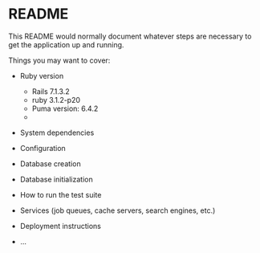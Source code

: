 # README

This README would normally document whatever steps are necessary to get the
application up and running.

Things you may want to cover:

* Ruby version
  * Rails 7.1.3.2 
  * ruby 3.1.2-p20
  * Puma version: 6.4.2
  * 
* System dependencies

* Configuration

* Database creation

* Database initialization

* How to run the test suite

* Services (job queues, cache servers, search engines, etc.)

* Deployment instructions

* ...
